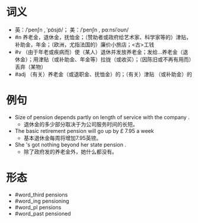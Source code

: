 # 词义
- 英：/ˈpenʃn , ˈpɒ̃sjɒ̃/； 美：/ˈpenʃn , pɑːnsiˈoʊn/
- #n 养老金，退休金，抚恤金；（赞助者或政府给艺术家、科学家等的）津贴，补助金，年金；（欧洲，尤指法国的）廉价小旅店；<古>工钱
- #v （由于年老或疾病而）使（某人）退休并发放养老金；发给…养老金（退休金）；用津贴（或补助金、年金等）拉拢（或收买）；（因陈旧或不再有用而）丢弃（某物）
- #adj （有关）养老金（或退职金、抚恤金）的；（有关）津贴 （或补助金）的
# 例句
- Size of pension depends partly on length of service with the company .
	- 退休金的多少部分取决于为公司服务时间的长短。
- The basic retirement pension will go up by £ 7.95 a week
	- 基本退休金每周将增加7.95英镑。
- She 's got nothing beyond her state pension .
	- 除了政府发的养老金外，她什么都没有。
# 形态
- #word_third pensions
- #word_ing pensioning
- #word_pl pensions
- #word_past pensioned
